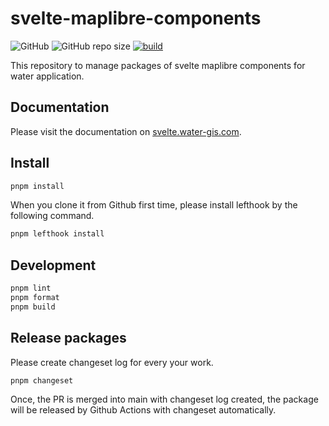 # svelte-maplibre-components

![GitHub](https://img.shields.io/github/license/watergis/svelte-maplibre-components)
![GitHub repo size](https://img.shields.io/github/repo-size/watergis/svelte-maplibre-components)
[![build](https://github.com/watergis/svelte-maplibre-components/actions/workflows/build.yml/badge.svg)](https://github.com/watergis/svelte-maplibre-components/actions/workflows/build.yml)

This repository to manage packages of svelte maplibre components for water application.

## Documentation

Please visit the documentation on [svelte.water-gis.com](https://svelte.water-gis.com).

## Install

```zsh
pnpm install
```

When you clone it from Github first time, please install lefthook by the following command.

```zsh
pnpm lefthook install
```

## Development

```bash
pnpm lint
pnpm format
pnpm build
```

## Release packages

Please create changeset log for every your work.

```zsh
pnpm changeset
```

Once, the PR is merged into main with changeset log created, the package will be released by Github Actions with changeset automatically.
